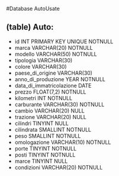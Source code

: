 #Database AutoUsate

## (table) Auto:
- id                            INT PRIMARY KEY UNIQUE NOTNULL<!-- 123123 -->
- marca                         VARCHAR(20) NOTNULL<!-- Fiat, Opel -->
- modello                       VARCHAR(50) NOTNULL<!-- Panda, Astra, Aventador -->
- tipologia                     VARCHAR(30) <!-- Berlina, SUV, -->
- colore                        VARCHAR(30) <!-- Bianco Perla, Grigio Metallizato -->
- paese_di_origine              VARCHAR(30) <!-- Italia, Romania, Grecia -->
- anno_di_produzione            YEAR NOTNULL<!-- 2012, 2019 -->
- data_di_immatricolazione      DATE <!-- 13-1-2016 -->
- prezzo                        FLOAT(7,2) NOTNULL<!-- 15000€ -->
- kilometri                     INT NOTNULL<!-- 1000000 -->
- carburante                    VARCHAR(30) NOTNULL<!-- diesel,GPL, ibrida -->
- cambio                        VARCHAR(20) NULL<!-- manuale, autmatico -->
- trazione                      VARCHAR(20) NULL<!-- anteriore, 4x4 -->
- cilindri                      TINYINT NULL<!-- 3,4,5 -->
- cilindrata                    SMALLINT NOTNULL<!-- 929 cc, 2130 cc -->
- peso                          SMALLINT NOTNULL<!-- 1570 kg, 2100 kg -->
- omologazione                  VARCHAR(10) NOTNULL<!-- Euro 6, Euro 4, Euro 3 -->
- porte                         TINYINT NOTNULL<!-- 2,3,5 -->
- posti                         TINYINT NOTNULL<!-- 2,5 -->
- marce                         TINYINT NULL<!-- 5,6,7 -->
- condizioni                    VARCHAR(20) NOTNULL<!-- perfette, leggermente danneggiato -->

